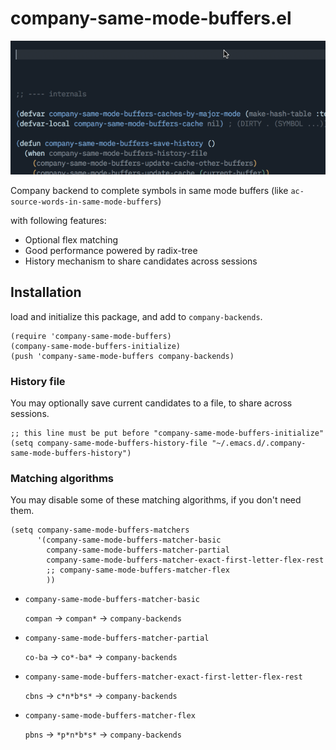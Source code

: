 # company-same-mode-buffers.el

![screencast](img/screencast.gif)

Company backend to complete symbols in same mode buffers (like
`ac-source-words-in-same-mode-buffers`)

with following features:

- Optional flex matching
- Good performance powered by radix-tree
- History mechanism to share candidates across sessions

## Installation

load and initialize this package, and add to `company-backends`.

```emacs-lisp
(require 'company-same-mode-buffers)
(company-same-mode-buffers-initialize)
(push 'company-same-mode-buffers company-backends)
```

### History file

You may optionally save current candidates to a file, to share across
sessions.

```emacs-lisp
;; this line must be put before "company-same-mode-buffers-initialize"
(setq company-same-mode-buffers-history-file "~/.emacs.d/.company-same-mode-buffers-history")
```

### Matching algorithms

You may disable some of these matching algorithms, if you don't need
them.

```emacs-lisp
(setq company-same-mode-buffers-matchers
      '(company-same-mode-buffers-matcher-basic
        company-same-mode-buffers-matcher-partial
        company-same-mode-buffers-matcher-exact-first-letter-flex-rest
        ;; company-same-mode-buffers-matcher-flex
        ))
```

- `company-same-mode-buffers-matcher-basic`

  `compan` -> `compan*` -> `company-backends`

- `company-same-mode-buffers-matcher-partial`

  `co-ba` -> `co*-ba*` -> `company-backends`

- `company-same-mode-buffers-matcher-exact-first-letter-flex-rest`

  `cbns` -> `c*n*b*s*` -> `company-backends`

- `company-same-mode-buffers-matcher-flex`

  `pbns` -> `*p*n*b*s*` -> `company-backends`
